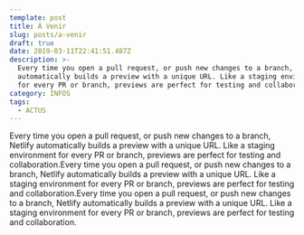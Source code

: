 ```yaml
---
template: post
title: À Venir
slug: posts/a-venir
draft: true
date: 2019-03-11T22:41:51.487Z
description: >-
  Every time you open a pull request, or push new changes to a branch, Netlify
  automatically builds a preview with a unique URL. Like a staging environment
  for every PR or branch, previews are perfect for testing and collaboration.
category: INFOS
tags:
  - ACTUS
---
```

Every time you open a pull request, or push new changes to a branch, Netlify automatically builds a preview with a unique URL. Like a staging environment for every PR or branch, previews are perfect for testing and collaboration.Every time you open a pull request, or push new changes to a branch, Netlify automatically builds a preview with a unique URL. Like a staging environment for every PR or branch, previews are perfect for testing and collaboration.Every time you open a pull request, or push new changes to a branch, Netlify automatically builds a preview with a unique URL. Like a staging environment for every PR or branch, previews are perfect for testing and collaboration.
